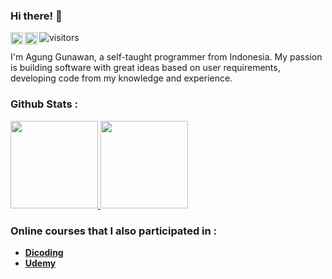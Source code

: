 ### Hi there! 👋

<a href="https://www.instagram.com/a.gunggunawan/">
  <img align="left" alt="Agung Gunawan Instagram" width="20px" src="https://raw.githubusercontent.com/hussainweb/hussainweb/main/icons/instagram.png" />
</a>
<a href="https://www.linkedin.com/in/agunggunawan8/">
  <img align="left" alt="Agung Gunawan LinkedIn" width="20px" src="https://raw.githubusercontent.com/peterthehan/peterthehan/master/assets/linkedin.svg" />
</a>

![visitors](https://visitor-badge.glitch.me/badge?page_id=insomniagung.insomniagung&left_color=blue&right_color=red)

I'm Agung Gunawan, a self-taught programmer from Indonesia. My passion is building software with great ideas based on user requirements, developing code from my knowledge and experience.

### Github Stats :
<p align="left">
<a href="https://github.com/insomniagung">
  <img height="140em" src="https://github-readme-stats-eight-theta.vercel.app/api?username=insomniagung&show_icons=true&theme=algolia&include_all_commits=true&count_private=true"/>
  <img height="140em" src="https://github-readme-stats-eight-theta.vercel.app/api/top-langs/?username=insomniagung&layout=compact&langs_count=8&theme=algolia"/>
</a>
</p>

### Online courses that I also participated in :
- <a href="https://www.dicoding.com/users/agunggunawan8/academies">**Dicoding**</a>
- <a href="https://www.udemy.com/user/agung-gunawan-17">**Udemy**</a>
